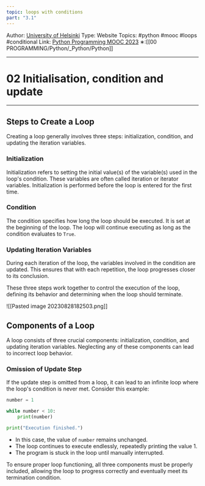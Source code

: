 ```yaml
---
topic: loops with conditions
part: "3.1"
---
```

Author: [University of Helsinki](https://programming-23.mooc.fi/)
Type: Website
Topics: #python #mooc #loops #conditional 
Link: [Python Programming MOOC 2023](https://programming-23.mooc.fi/)
∗:[[00 PROGRAMMING/Python/_Python/Python]] 

---
# 02 Initialisation, condition and update

--- 
## Steps to Create a Loop

Creating a loop generally involves three steps: initialization, condition, and updating the iteration variables.

### Initialization

Initialization refers to setting the initial value(s) of the variable(s) used in the loop's condition. These variables are often called iteration or iterator variables. Initialization is performed before the loop is entered for the first time.

### Condition

The condition specifies how long the loop should be executed. It is set at the beginning of the loop. The loop will continue executing as long as the condition evaluates to `True`.

### Updating Iteration Variables

During each iteration of the loop, the variables involved in the condition are updated. This ensures that with each repetition, the loop progresses closer to its conclusion.

These three steps work together to control the execution of the loop, defining its behavior and determining when the loop should terminate.

![[Pasted image 20230828182503.png]]

## Components of a Loop

A loop consists of three crucial components: initialization, condition, and updating iteration variables. Neglecting any of these components can lead to incorrect loop behavior.

### Omission of Update Step

If the update step is omitted from a loop, it can lead to an infinite loop where the loop's condition is never met. Consider this example:

```python
number = 1

while number < 10:
    print(number)

print("Execution finished.")
```

- In this case, the value of `number` remains unchanged.
- The loop continues to execute endlessly, repeatedly printing the value 1.
- The program is stuck in the loop until manually interrupted.

To ensure proper loop functioning, all three components must be properly included, allowing the loop to progress correctly and eventually meet its termination condition.
